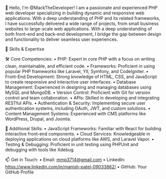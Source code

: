 👋 Hello, I'm @MackTheDeveloper!
I am a passionate and experienced PHP web developer specializing in building dynamic and responsive web applications. With a deep understanding of PHP and its related frameworks, I have successfully delivered a wide range of projects, from small business websites to large-scale web applications. With a deep understanding of both front-end and back-end development, I bridge the gap between design and functionality to deliver seamless user experiences.

🚀 Skills & Expertise

🛠️ Core Competencies:
  • PHP: Expert in core PHP with a focus on writing clean, maintainable, and efficient code.
  • Frameworks: Proficient in using popular PHP frameworks like Laravel, YII, Symfony, and CodeIgniter.
  • Front-End Development: Strong knowledge of HTML, CSS, and JavaScript to create responsive and interactive user interfaces.
  • Database Management: Experienced in designing and managing databases using MySQL and MongoDB.
  • Version Control: Proficient with Git for version control and team collaboration.
  • APIs: Skilled in developing and integrating RESTful APIs.
  • Authentication & Security: Implementing secure user authentication systems, including OAuth, JWT, and custom solutions.
  • Content Management Systems: Experienced with CMS platforms like WordPress, Drupal, and Joomla.
  
🧠 Additional Skills:
  • JavaScript Frameworks: Familiar with React for building interactive front-end components.
  • Cloud Services: Knowledgeable in deploying applications on cloud platforms like AWS, and Laravel Vapor.
  • Testing & Debugging: Proficient in unit testing using PHPUnit and debugging with tools like Xdebug.

📫 Get in Touch:
  • Email: mmp3714@gmail.com
  • LinkedIn: https://www.linkedin.com/in/manish-patel-09033862/
  • GitHub: Your GitHub Profile



<!---
MackTheDeveloper/MackTheDeveloper is a ✨ special ✨ repository because its `README.md` (this file) appears on your GitHub profile.
You can click the Preview link to take a look at your changes.
--->
